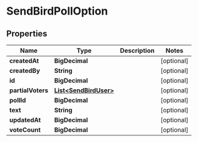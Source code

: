 

# SendBirdPollOption


## Properties

| Name | Type | Description | Notes |
|------------ | ------------- | ------------- | -------------|
|**createdAt** | **BigDecimal** |  |  [optional] |
|**createdBy** | **String** |  |  [optional] |
|**id** | **BigDecimal** |  |  [optional] |
|**partialVoters** | [**List&lt;SendBirdUser&gt;**](SendBirdUser.md) |  |  [optional] |
|**pollId** | **BigDecimal** |  |  [optional] |
|**text** | **String** |  |  [optional] |
|**updatedAt** | **BigDecimal** |  |  [optional] |
|**voteCount** | **BigDecimal** |  |  [optional] |



